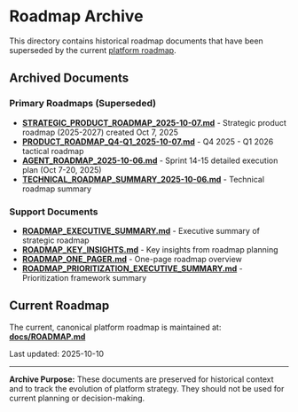 # Roadmap Archive

This directory contains historical roadmap documents that have been superseded by the current [platform roadmap](../../ROADMAP.md).

## Archived Documents

### Primary Roadmaps (Superseded)

- **[STRATEGIC_PRODUCT_ROADMAP_2025-10-07.md](STRATEGIC_PRODUCT_ROADMAP_2025-10-07.md)** - Strategic product roadmap (2025-2027) created Oct 7, 2025
- **[PRODUCT_ROADMAP_Q4-Q1_2025-10-07.md](PRODUCT_ROADMAP_Q4-Q1_2025-10-07.md)** - Q4 2025 - Q1 2026 tactical roadmap
- **[AGENT_ROADMAP_2025-10-06.md](AGENT_ROADMAP_2025-10-06.md)** - Sprint 14-15 detailed execution plan (Oct 7-20, 2025)
- **[TECHNICAL_ROADMAP_SUMMARY_2025-10-06.md](TECHNICAL_ROADMAP_SUMMARY_2025-10-06.md)** - Technical roadmap summary

### Support Documents

- **[ROADMAP_EXECUTIVE_SUMMARY.md](ROADMAP_EXECUTIVE_SUMMARY.md)** - Executive summary of strategic roadmap
- **[ROADMAP_KEY_INSIGHTS.md](ROADMAP_KEY_INSIGHTS.md)** - Key insights from roadmap planning
- **[ROADMAP_ONE_PAGER.md](ROADMAP_ONE_PAGER.md)** - One-page roadmap overview
- **[ROADMAP_PRIORITIZATION_EXECUTIVE_SUMMARY.md](ROADMAP_PRIORITIZATION_EXECUTIVE_SUMMARY.md)** - Prioritization framework summary

## Current Roadmap

The current, canonical platform roadmap is maintained at:
**[docs/ROADMAP.md](../../ROADMAP.md)**

Last updated: 2025-10-10

---

**Archive Purpose:** These documents are preserved for historical context and to track the evolution of platform strategy. They should not be used for current planning or decision-making.
